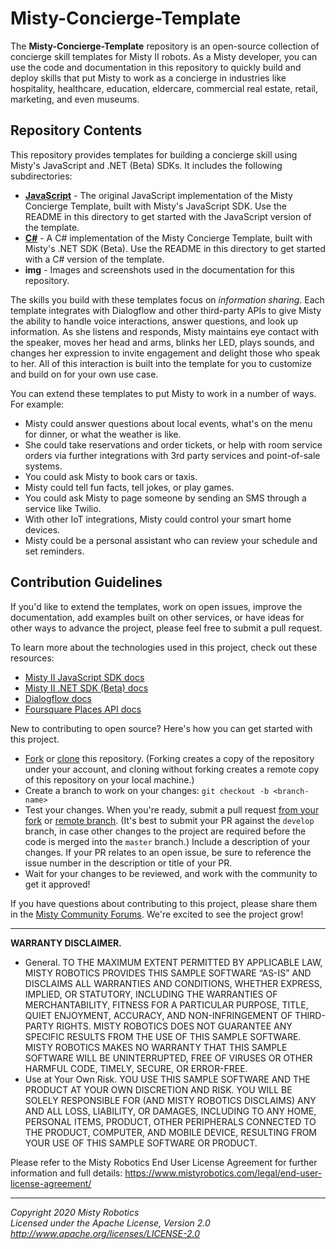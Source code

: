 # Misty-Concierge-Template

The **Misty-Concierge-Template** repository is an open-source collection of concierge skill templates for Misty II robots. As a Misty developer, you can use the code and documentation in this repository to quickly build and deploy skills that put Misty to work as a concierge in industries like hospitality, healthcare, education, eldercare, commercial real estate, retail, marketing, and even museums.

## Repository Contents

This repository provides templates for building a concierge skill using Misty's JavaScript and .NET (Beta) SDKs. It includes the following subdirectories:

* [**JavaScript**](./JavaScript) - The original JavaScript implementation of the Misty Concierge Template, built with Misty's JavaScript SDK. Use the README in this directory to get started with the JavaScript version of the template.
* [**C#**](./C%23) - A C# implementation of the Misty Concierge Template, built with Misty's .NET SDK (Beta). Use the README in this directory to get started with a C# version of the template.
* **img** - Images and screenshots used in the documentation for this repository.

The skills you build with these templates focus on *information sharing*. Each template integrates with Dialogflow and other third-party APIs to give Misty the ability to handle voice interactions, answer questions, and look up information. As she listens and responds, Misty maintains eye contact with the speaker, moves her head and arms, blinks her LED, plays sounds, and changes her expression to invite engagement and delight those who speak to her. All of this interaction is built into the template for you to customize and build on for your own use case. 

You can extend these templates to put Misty to work in a number of ways. For example:

* Misty could answer questions about local events, what's on the menu for dinner, or what the weather is like.
* She could take reservations and order tickets, or help with room service orders via further integrations with 3rd party services and point-of-sale systems.
* You could ask Misty to book cars or taxis.
* Misty could tell fun facts, tell jokes, or play games.
* You could ask Misty to page someone by sending an SMS through a service like Twilio.
* With other IoT integrations, Misty could control your smart home devices.
* Misty could be a personal assistant who can review your schedule and set reminders.

## Contribution Guidelines

If you'd like to extend the templates, work on open issues, improve the documentation, add examples built on other services, or have ideas for other ways to advance the project, please feel free to submit a pull request.

To learn more about the technologies used in this project, check out these resources:

* [Misty II JavaScript SDK docs](https://docs.mistyrobotics.com/misty-ii/javascript-sdk/javascript-skill-architecture/)
* [Misty II .NET SDK (Beta) docs](https://docs.mistyrobotics.com/misty-ii/net-sdk/overview)
* [Dialogflow docs](https://cloud.google.com/dialogflow/docs/)
* [Foursquare Places API docs](https://developer.foursquare.com/docs/api)

New to contributing to open source? Here's how you can get started with this project.

* [Fork](https://guides.github.com/activities/forking/) or [clone](https://help.github.com/en/github/creating-cloning-and-archiving-repositories/cloning-a-repository) this repository. (Forking creates a copy of the repository under your account, and cloning without forking creates a remote copy of this repository on your local machine.)
* Create a branch to work on your changes: `git checkout -b <branch-name>`
* Test your changes. When you're ready, submit a pull request [from your fork](https://help.github.com/en/github/collaborating-with-issues-and-pull-requests/creating-a-pull-request-from-a-fork) or [remote branch](https://help.github.com/en/github/collaborating-with-issues-and-pull-requests/creating-a-pull-request). (It's best to submit your PR against the `develop` branch, in case other changes to the project are required before the code is merged into the `master` branch.) Include a description of your changes. If your PR relates to an open issue, be sure to reference the issue number in the description or title of your PR.
* Wait for your changes to be reviewed, and work with the community to get it approved!

If you have questions about contributing to this project, please share them in the [Misty Community Forums](https://community.mistyrobotics.com/t/misty-application-template-misty-concierge-template/2414). We're excited to see the project grow!


---

**WARRANTY DISCLAIMER.**

* General. TO THE MAXIMUM EXTENT PERMITTED BY APPLICABLE LAW, MISTY ROBOTICS PROVIDES THIS SAMPLE SOFTWARE “AS-IS” AND DISCLAIMS ALL WARRANTIES AND CONDITIONS, WHETHER EXPRESS, IMPLIED, OR STATUTORY, INCLUDING THE WARRANTIES OF MERCHANTABILITY, FITNESS FOR A PARTICULAR PURPOSE, TITLE, QUIET ENJOYMENT, ACCURACY, AND NON-INFRINGEMENT OF THIRD-PARTY RIGHTS. MISTY ROBOTICS DOES NOT GUARANTEE ANY SPECIFIC RESULTS FROM THE USE OF THIS SAMPLE SOFTWARE. MISTY ROBOTICS MAKES NO WARRANTY THAT THIS SAMPLE SOFTWARE WILL BE UNINTERRUPTED, FREE OF VIRUSES OR OTHER HARMFUL CODE, TIMELY, SECURE, OR ERROR-FREE.
* Use at Your Own Risk. YOU USE THIS SAMPLE SOFTWARE AND THE PRODUCT AT YOUR OWN DISCRETION AND RISK. YOU WILL BE SOLELY RESPONSIBLE FOR (AND MISTY ROBOTICS DISCLAIMS) ANY AND ALL LOSS, LIABILITY, OR DAMAGES, INCLUDING TO ANY HOME, PERSONAL ITEMS, PRODUCT, OTHER PERIPHERALS CONNECTED TO THE PRODUCT, COMPUTER, AND MOBILE DEVICE, RESULTING FROM YOUR USE OF THIS SAMPLE SOFTWARE OR PRODUCT.

Please refer to the Misty Robotics End User License Agreement for further information and full details: https://www.mistyrobotics.com/legal/end-user-license-agreement/

--- 

*Copyright 2020 Misty Robotics*<br>
*Licensed under the Apache License, Version 2.0*<br>
*http://www.apache.org/licenses/LICENSE-2.0*
